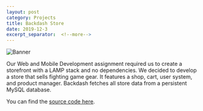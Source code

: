 ```yaml
---
layout: post
category: Projects
title: Backdash Store
date: 2019-12-3
excerpt_separator:  <!--more-->
---
```


![Banner](https://i.imgur.com/8dUxa2l.jpg)

Our Web and Mobile Development assignment required us to
create a storefront with a LAMP stack and no dependencies.
We decided to develop a store that sells fighting game gear.
It features a shop, cart, user system, and product manager.
Backdash fetches all store data from a persistent MySQL database.

You can find the [source code here](https://github.com/opeik/backdash-store).
